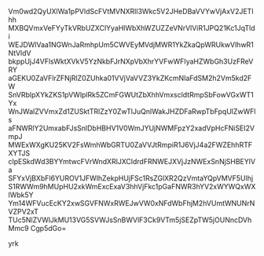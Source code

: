Vm0wd2QyUXlWa1pPVldScFVtMVNXRll3Wkc5V2JHeDBaVVYwVjAxV2JETlhh
MXBQVmxVeFYyTkVRbUZXClYyaHlWbXhWZUZZeVNrVlViR1JPQ21Kc1JqTldi
WEJDWlVaa1NGWnJaRmhpUm5CWVEyMVdjMWR1YkZkaQpWRUkwVlhwR1NtVldV
bkppUjJ4VFlsWktXVkV5YzNkbFJrNXpVbXhrYVFwWFIyaHZWbGh3UzFReVRY
aGEKU0ZaVFlrZFNjRlZ0ZUhka01VVjVaVVZ3YkZKcmNIaFdSM2h2Vm5kd2FW
SnVRblpXYkZKS1pVWlplRk5ZCmFGWUtZbXhhVmxscldtRmpSbFowVGxWT1Yx
WnJWalZVVmxZd1ZUSktTRlZzY0ZwTlJuQnlWakJHZDFaRwpTbFpqUlZwWFls
aFNWRlY2UmxabFJsSnlDbHBHV1V0WmJYUjNWMFpzY2xadVpHcFNiSEI2VmpJ
MWExWXgKU25KV2FsWmhWbGRTU0ZaVVJtRmpiR1J6VjJ4a2FWZEhhRTFXYTJS
clpESkdWd3BYYmtwcFVrWndXRlJXCldrdFRNWEJXVjJzNWExSnNjSHBEYlVa
SFYxVjBXbFl6YUROV1JFWlhZekpHUjFSc1RsZGlXR2QzVmtaYQpVMVF5Ulhj
S1RWWm9hMUpHU2xkWmExcExaV3hhVjFkc1pGaFNWR3hYV2xWYWQxWXlWbk5Y
Ym14WFVucEcKY2xwSGVFNWxRWEJwVW0xNFdWbFhjM2hVUmtWNUNrNVZPV2xT
TUc5NlZVWlJkMU13VG5SVWJsSnBWVlF3Ck9VTm5jSEZpTW5jOUNncDVhMmc9
Cgp5dGo=

yrk